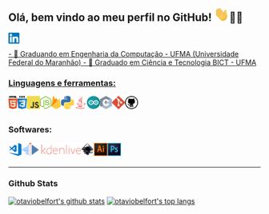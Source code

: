 <!--### Hi there 


**otaviobelfort/otaviobelfort** is a ✨ _special_ ✨ repository because its `README.md` (this file) appears on your GitHub profile.


-->

## Olá, bem vindo ao meu perfil no GitHub! <img src="https://github.com/rafaelfl/rafaelfl/blob/main/img/Hi.gif" width="30px">👨‍💻

<a href="https://www.linkedin.com/in/otavio-belfort-9075061b2/" target="_blank"><img align="left" alt="Otávio Belfort | LinkedIn" width="22px" src="https://github.com/otaviobelfort/otaviobelfort/blob/main/img/linkedin.svg" />

<br />
<br />
- 💼 Graduando em Engenharia da Computação -  UFMA (Universidade Federal do Maranhão)
- 💼 Graduado em Ciência e Tecnologia BICT - UFMA


### Linguagens e ferramentas:

<div>
    <a href="https://www.w3.org/html/" target="_blank"><img align="left" alt="HTML5" height="26px" src="https://github.com/otaviobelfort/otaviobelfort/blob/main/img/html5.svg" /></a>
    <a href="https://www.w3schools.com/css/" target="_blank"><img align="left" alt="CSS3" height="26px" src="https://github.com/otaviobelfort/otaviobelfort/blob/main/img/css3.svg" /></a>
    <a href="https://www.w3schools.com/js/" target="_blank"><img align="left" alt="Javascript" height="26px" src="https://github.com/otaviobelfort/otaviobelfort/blob/main/img/js.svg" /></a>
    <a href="https://nodejs.org/" target="_blank"><img align="left" alt="Node.JS" height="26px" src="https://github.com/otaviobelfort/otaviobelfort/blob/main/img/nodejs.svg" /></a>
    <a href="https://firebase.google.com/" target="_blank"><img align="left" alt="Firebase" height="26px" src="https://github.com/otaviobelfort/otaviobelfort/blob/main/img/firebase.svg" /></a>
    <a href="https://www.python.org" target="_blank"> <img align="left" alt="Python" height="26px" src="https://github.com/otaviobelfort/otaviobelfort/blob/main/img/python.svg"/> </a>
    <a href="https://www.java.com/" target="_blank"> <img align="left" alt="Java" height="26px" src="https://github.com/otaviobelfort/otaviobelfort/blob/main/img/java.svg"/> </a>
    <a href="https://www.arduino.cc/" target="_blank"> <img align="left" alt="C" height="26px" src="https://github.com/otaviobelfort/otaviobelfort/blob/main/img/arduino-logo-1.png"/> </a>
    <a href="https://www.cprogramming.com/" target="_blank"> <img align="left" alt="C" height="26px" src="https://github.com/otaviobelfort/otaviobelfort/blob/main/img/c-programming.svg"/> </a>
    <a href="https://git-scm.com/" target="_blank"> <img align="left" alt="Git" height="26px" src="https://github.com/otaviobelfort/otaviobelfort/blob/main/img/git.svg"/> </a>
    <a href="https://github.com/" target="_blank"> <img align="left" alt="GitHub" height="26px" src="https://github.com/otaviobelfort/otaviobelfort/blob/main/img/github.svg"/> </a>
</div>
<br />
<br />

### Softwares:
<img align="left" alt="Visual Studio Code" height="26px" src="https://raw.githubusercontent.com/github/explore/80688e429a7d4ef2fca1e82350fe8e3517d3494d/topics/visual-studio-code/visual-studio-code.png" />
<a href="https://kdenlive.org/en" target="_blank"> <img align="left" alt="XD" height="26px" src="https://github.com/otaviobelfort/otaviobelfort/blob/main/img/kdenlive-logo-hori.png"/> </a> 
<a href="https://inkscape.org" target="_blank"> <img align="left" alt="XD" height="26px" src="https://github.com/otaviobelfort/otaviobelfort/blob/main/img/inkscape-logo.svg"/> </a> 
<a href="https://www.adobe.com/in/products/illustrator.html" target="_blank"> <img align="left" alt="Illustrator" height="26px" src="https://github.com/otaviobelfort/otaviobelfort/blob/main/img/illustrator.svg"/> </a> 
<a href="https://www.photoshop.com/en" target="_blank"> <img align="left" alt="Photoshop" height="26px" src="https://github.com/otaviobelfort/otaviobelfort/blob/main/img/photoshop.svg"/> </a>
<br />
<br />

---
### Github Stats

[![otaviobelfort's github stats](https://github-readme-stats.vercel.app/api?username=otaviobelfort&include_all_commits=true&count_private=true&show_icons=true&theme=algolia)](https://github.com/anuraghazra/github-readme-stats)
[![otaviobelfort's top langs](https://github-readme-stats-eight-theta.vercel.app/api/top-langs/?username=otaviobelfort&layout=compact&langs_count=8&theme=algolia)](https://github.com/anuraghazra/github-readme-stats)
